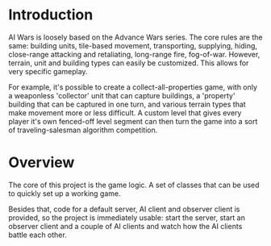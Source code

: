 # Introduction #

AI Wars is loosely based on the Advance Wars series. The core rules are the same: building units, tile-based movement, transporting, supplying, hiding, close-range attacking and retaliating, long-range fire, fog-of-war. However, terrain, unit and building types can easily be customized. This allows for very specific gameplay.

For example, it's possible to create a collect-all-properties game, with only a weaponless 'collector' unit that can capture buildings, a 'property' building that can be captured in one turn, and various terrain types that make movement more or less difficult. A custom level that gives every player it's own fenced-off level segment can then turn the game into a sort of traveling-salesman algorithm competition.


# Overview #

The core of this project is the game logic. A set of classes that can be used to quickly set up a working game.

Besides that, code for a default server, AI client and observer client is provided, so the project is immediately usable: start the server, start an observer client and a couple of AI clients and watch how the AI clients battle each other.